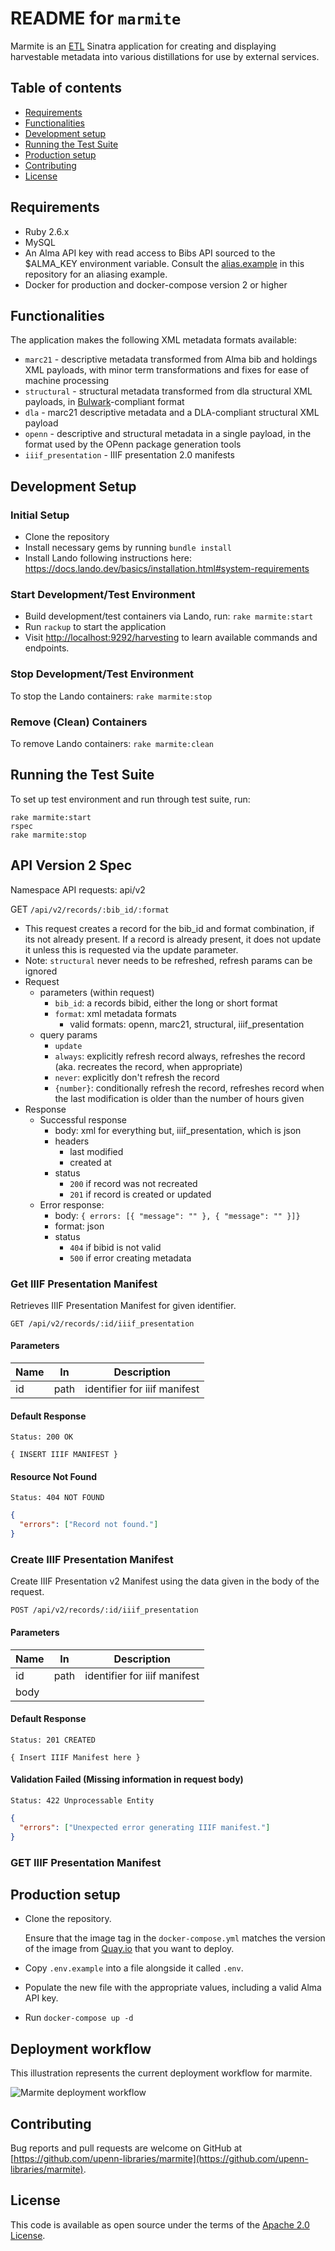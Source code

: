 # README for `marmite`

Marmite is an [ETL](https://www.webopedia.com/TERM/E/ETL.html) Sinatra application for creating and displaying harvestable metadata into various distillations for use by external services.

## Table of contents

* [Requirements](#requirements)
* [Functionalities](#functionalities)
* [Development setup](#development-setup)
* [Running the Test Suite](#running-the-test-suite)
* [Production setup](#production-setup)
* [Contributing](#contributing)
* [License](#license)


## Requirements

* Ruby 2.6.x
* MySQL
* An Alma API key with read access to Bibs API sourced to the $ALMA_KEY environment variable.  Consult the [alias.example](alias.example) in this repository for an aliasing example.
* Docker for production and docker-compose version 2 or higher

## Functionalities

The application makes the following XML metadata formats available:

* `marc21` - descriptive metadata transformed from Alma bib and holdings XML payloads, with minor term transformations and fixes for ease of machine processing
* `structural` - structural metadata transformed from dla structural XML payloads, in [Bulwark](https://github.com/upenn-libraries/bulwark)-compliant format
* `dla` - marc21 descriptive metadata and a DLA-compliant structural XML payload
* `openn` - descriptive and structural metadata in a single payload, in the format used by the OPenn package generation tools
* `iiif_presentation` - IIIF presentation 2.0 manifests

## Development Setup
### Initial Setup

* Clone the repository
* Install necessary gems by running `bundle install`
* Install Lando following instructions here: https://docs.lando.dev/basics/installation.html#system-requirements

### Start Development/Test Environment
* Build development/test containers via Lando, run: `rake marmite:start`
* Run `rackup` to start the application
* Visit [http://localhost:9292/harvesting](http://localhost:9292/harvesting) to learn available commands and endpoints.

### Stop Development/Test Environment
To stop the Lando containers: `rake marmite:stop`

### Remove (Clean) Containers
To remove Lando containers: `rake marmite:clean`

## Running the Test Suite
To set up test environment and run through test suite, run:
```
rake marmite:start
rspec
rake marmite:stop
```

## API Version 2 Spec
Namespace API requests: api/v2

GET `/api/v2/records/:bib_id/:format`
  - This request creates a record for the bib_id and format combination, if its not already present. If a record is already present, it does not update it unless this is requested via the update parameter.  
  - Note: `structural` never needs to be refreshed, refresh params can be ignored
  - Request
    - parameters (within request)
      - `bib_id`: a records bibid, either the long or short format
      - `format`: xml metadata formats
        - valid formats: openn, marc21, structural, iiif_presentation
    - query params
      - `update`
       - `always`: explicitly refresh record always, refreshes the record (aka. recreates the record, when appropriate) 
       - `never`: explicitly don't refresh the record
       - `{number}`: conditionally refresh the record, refreshes record when the last modification is older than the number of hours given
  - Response
    - Successful response 
      - body: xml for everything but, iiif_presentation, which is json
      - headers
        - last modified
        - created at
      - status
          - `200` if record was not recreated
          - `201` if record is created or updated
    - Error response:
      - body: `{ errors: [{ "message": "" }, { "message": "" }]}`
      - format: json
      - status
        - `404` if bibid is not valid
        -  `500` if error creating metadata
  
### Get IIIF Presentation Manifest
Retrieves IIIF Presentation Manifest for given identifier.

`GET /api/v2/records/:id/iiif_presentation`

#### Parameters

| Name | In | Description |
| ---- | -- | ----------- |
| id   | path | identifier for iiif manifest |

#### Default Response
`Status: 200 OK`

```
{ INSERT IIIF MANIFEST }
```
#### Resource Not Found
`Status: 404 NOT FOUND`

```json
{
  "errors": ["Record not found."]
}
```

### Create IIIF Presentation Manifest
Create IIIF Presentation v2 Manifest using the data given in the body of the request.

`POST /api/v2/records/:id/iiif_presentation`

#### Parameters
| Name | In | Description |
| ---- | -- | ----------- |
| id   | path | identifier for iiif manifest |
| body | | |

#### Default Response
`Status: 201 CREATED`

`{ Insert IIIF Manifest here }`

#### Validation Failed (Missing information in request body)
`Status: 422 Unprocessable Entity`

```json
{
  "errors": ["Unexpected error generating IIIF manifest."]
}
```




### GET IIIF Presentation Manifest

## Production setup

* Clone the repository.

  Ensure that the image tag in the `docker-compose.yml` matches the version of the image from [Quay.io](https://quay.io/repository/upennlibraries/marmite?tag=latest&tab=tags) that you want to deploy.

* Copy `.env.example` into a file alongside it called `.env`.

* Populate the new file with the appropriate values, including a valid Alma API key.

* Run `docker-compose up -d`

## Deployment workflow

This illustration represents the current deployment workflow for marmite.

![Marmite deployment workflow](marmite_deployment.png)
## Contributing

Bug reports and pull requests are welcome on GitHub at [https://github.com/upenn-libraries/marmite](https://github.com/upenn-libraries/marmite).

## License

This code is available as open source under the terms of the [Apache 2.0 License](https://opensource.org/licenses/Apache-2.0).
